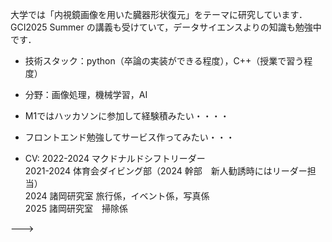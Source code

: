 大学では「内視鏡画像を用いた臓器形状復元」をテーマに研究しています．
GCI2025 Summer の講義も受けていて，データサイエンスよりの知識も勉強中です．

- 技術スタック：python（卒論の実装ができる程度），C++（授業で習う程度）
- 分野：画像処理，機械学習，AI

- M1ではハッカソンに参加して経験積みたい・・・・
- フロントエンド勉強してサービス作ってみたい・・・
- CV: 2022-2024 マクドナルドシフトリーダー  
2021-2024 体育会ダイビング部（2024 幹部　新人勧誘時にはリーダー担当）  
2024 諸岡研究室 旅行係，イベント係，写真係  
2025 諸岡研究室　掃除係  

--->
